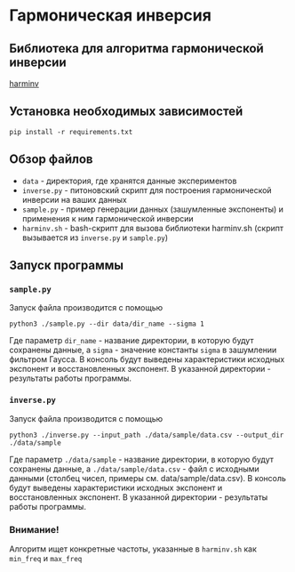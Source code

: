 # Гармоническая инверсия
## Библиотека для алгоритма гармонической инверсии
[harminv](https://github.com/NanoComp/harminv)
## Установка необходимых зависимостей
```
pip install -r requirements.txt
```
## Обзор файлов
* `data` - директория, где хранятся данные экспериментов
* `inverse.py` - питоновский скрипт для построения гармонической инверсии на ваших данных
* `sample.py` - пример генерации данных (зашумленные экспоненты) и применения к ним гармонической инверсии
* `harminv.sh` - bash-скрипт для вызова библиотеки harminv.sh (скрипт вызывается из `inverse.py` и `sample.py`)
## Запуск программы
### `sample.py`
Запуск файла производится с помощью
```
python3 ./sample.py --dir data/dir_name --sigma 1
```
Где параметр `dir_name` - название директории, в которую будут сохранены данные, а `sigma` - значение константы `sigma` в зашумлении фильтром Гаусса. В консоль будут выведены характеристики исходных экспонент и восстановленных экспонент. В указанной директории - результаты работы программы.
### `inverse.py`
Запуск файла производится с помощью
```
python3 ./inverse.py --input_path ./data/sample/data.csv --output_dir ./data/sample
```
Где параметр `./data/sample` - название директории, в которую будут сохранены данные, а `./data/sample/data.csv` - файл с исходными данными (столбец чисел, примеры см. data/sample/data.csv). В консоль будут выведены характеристики исходных экспонент и восстановленных экспонент. В указанной директории - результаты работы программы.
### Внимание!
Алгоритм ищет конкретные частоты, указанные в `harminv.sh` как `min_freq` и `max_freq`